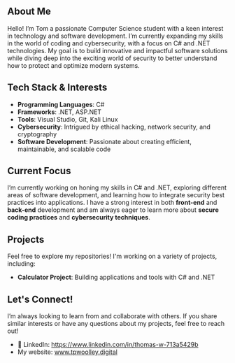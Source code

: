## About Me

Hello! I’m Tom a passionate Computer Science student with a keen interest in technology and software development. I’m currently expanding my skills in the world of coding and cybersecurity, with a focus on C# and .NET technologies. My goal is to build innovative and impactful software solutions while diving deep into the exciting world of security to better understand how to protect and optimize modern systems.

## Tech Stack & Interests

- **Programming Languages**: C#
- **Frameworks**: .NET, ASP.NET
- **Tools**: Visual Studio, Git, Kali Linux
- **Cybersecurity**: Intrigued by ethical hacking, network security, and cryptography 
- **Software Development**: Passionate about creating efficient, maintainable, and scalable code

## Current Focus

I’m currently working on honing my skills in C# and .NET, exploring different areas of software development, and learning how to integrate security best practices into applications. I have a strong interest in both **front-end** and **back-end** development and am always eager to learn more about **secure coding practices** and **cybersecurity techniques**.

## Projects

Feel free to explore my repositories! I'm working on a variety of projects, including:

- **Calculator Project**: Building applications and tools with C# and .NET

## Let's Connect!

I’m always looking to learn from and collaborate with others. If you share similar interests or have any questions about my projects, feel free to reach out!

- 💼 LinkedIn: https://www.linkedin.com/in/thomas-w-713a5429b
- My website: www.tpwoolley.digital
